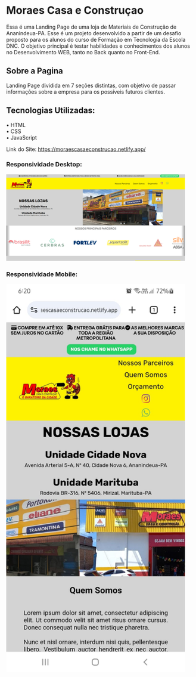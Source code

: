# Moraes Casa e Construçao
Essa é uma Landing Page de uma loja de Materiais de Construção de Ananindeua-PA. Esse é um projeto desenvolvido a partir de um desafio proposto para os alunos do curso de Formação em Tecnologia da Escola DNC.
O objetivo principal é testar habilidades e conhecimentos dos alunos no Desenvolvimento WEB, tanto no Back quanto no Front-End.

## Sobre a Pagina
Landing Page dividida em 7 seções distintas, com objetivo de passar informações sobre a empresa para os possíveis futuros clientes.

## Tecnologias Utilizadas:<br>
• HTML <br>
• CSS <br>
• JavaScript

Link do Site: https://moraescasaeconstrucao.netlify.app/

### Responsividade Desktop:
<img src="/readme/responsividade-desktop.png" width="480px">

### Responsividade Mobile:
<img src="/readme/responsividade-mobile.png" width="480px">
